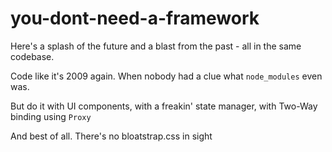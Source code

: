# you-dont-need-a-framework

Here's a splash of the future and a blast from the past - all in the same codebase.

Code like it's 2009 again. When nobody had a clue what `node_modules` even was.

But do it with UI components, with a freakin' state manager, with Two-Way binding using `Proxy`

And best of all. There's no bloatstrap.css in sight
